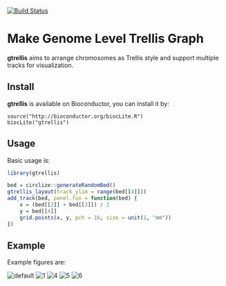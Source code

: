 [![Build Status](https://travis-ci.org/jokergoo/GetoptLong.svg)](https://travis-ci.org/jokergoo/GetoptLong)

Make Genome Level Trellis Graph
===============================

**gtrellis** aims to arrange chromosomes as Trellis style and support multiple tracks for visualization.

## Install

**gtrellis** is available on Bioconductor, you can install it by:

```{r}
source("http://bioconductor.org/biocLite.R")
biocLite("gtrellis")
```

## Usage

Basic usage is:

```r
library(gtrellis)

bed = circlize::generateRandomBed()
gtrellis_layout(track_ylim = range(bed[[4]]))
add_track(bed, panel.fun = function(bed) {
    x = (bed[[2]] + bed[[3]]) / 2
    y = bed[[4]]
    grid.points(x, y, pch = 16, size = unit(1, "mm"))
})
```

## Example

Example figures are:

![default](https://cloud.githubusercontent.com/assets/449218/6318159/bca7edf4-ba81-11e4-9cf7-e6bab5303ca0.png)
![1](https://cloud.githubusercontent.com/assets/449218/6318160/c061efc6-ba81-11e4-9b80-ab6ddb7377dc.png)
![4](https://cloud.githubusercontent.com/assets/449218/5553818/89527e8a-8c30-11e4-84fe-2d8b72ddcc2e.png)
![5](https://cloud.githubusercontent.com/assets/449218/5553819/911f938c-8c30-11e4-8b49-d2b32291aef5.png)
![6](https://cloud.githubusercontent.com/assets/449218/5553820/978ab882-8c30-11e4-8259-2b8c91e780ce.png)
